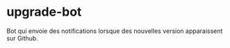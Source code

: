 # upgrade-bot
Bot qui envoie des notifications lorsque des nouvelles version apparaissent sur Github.
